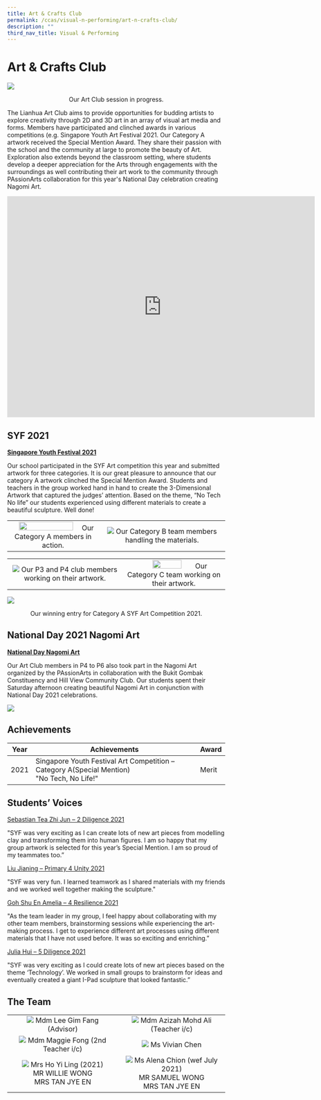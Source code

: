 ```yaml
---
title: Art & Crafts Club
permalink: /ccas/visual-n-performing/art-n-crafts-club/
description: ""
third_nav_title: Visual & Performing
---
```

# Art & Crafts Club

![](/images/CCAs/Art%20&%20Crafts%20Club/Art%20%20Crafts%20Club.jpg)

<center>Our Art Club session in progress.</center>

The Lianhua Art Club aims to provide opportunities for budding artists to explore creativity through 2D and 3D art in an array of visual art media and forms. Members have participated and clinched awards in various competitions (e.g. Singapore Youth Art Festival 2021. Our Category A artwork received the Special Mention Award. They share their passion with the school and the community at large to promote the beauty of Art. Exploration also extends beyond the classroom setting, where students develop a deeper appreciation for the Arts through engagements with the surroundings as well contributing their art work to the community through PAssionArts collaboration for this year's National Day celebration creating Nagomi Art.


<iframe width="711" height="510" src="https://www.youtube.com/embed/gt2ynGcQ1N8" title="Art Club P1 CCAs Experiences" frameborder="0" allow="accelerometer; autoplay; clipboard-write; encrypted-media; gyroscope; picture-in-picture" allowfullscreen></iframe>


## SYF 2021

**<u>Singapore Youth Festival 2021</u>**

Our school participated in the SYF Art competition this year and submitted artwork for three categories. It is our great pleasure to announce that our category A artwork clinched the Special Mention Award. Students and teachers in the group worked hand in hand to create the 3-Dimensional Artwork that captured the judges’ attention. Based on the theme, “No Tech No life” our students experienced using different materials to create a beautiful sculpture. Well done!

|     |     |
|:-:|:-:|
|  <img src="/images/CCAs/Art%20&%20Crafts%20Club/SYF%202021_1.jpg" style="width:80%"> Our Category A members in action. |  ![](/images/CCAs/Art%20&%20Crafts%20Club/SYF%202021_2.jpg) Our Category B team members handling the materials.  |

|    |       |
|:----:|:----:|
|  ![](/images/CCAs/Art%20&%20Crafts%20Club/SYF%202021_3.jpg)   Our P3 and P4 club members working on their artwork.  |  <img src="/images/CCAs/Art%20&%20Crafts%20Club/Training%20photos%203.jpg" style="width:55%">  Our Category C team working on their artwork. |

![](/images/CCAs/Art%20&%20Crafts%20Club/SYF%202021_4.jpg)  

<center>Our winning entry for Category A SYF Art Competition 2021.</center>

## National Day 2021 Nagomi Art

**<u>National Day Nagomi Art</u>**

Our Art Club members in P4 to P6 also took part in the Nagomi Art organized by the PAssionArts in collaboration with the Bukit Gombak Constituency and Hill View Community Club. Our students spent their Saturday afternoon creating beautiful Nagomi Art in conjunction with National Day 2021 celebrations.

![](/images/CCAs/Art%20&%20Crafts%20Club/NDP%202021%20Nagomi%20Art.png)


## Achievements

| Year | Achievements                                                                                  | Award |
|------|-------------------------------|-------|
| 2021 | Singapore Youth Festival Art Competition – Category A(Special Mention)<br>"No Tech, No Life!" | Merit |


## Students’ Voices

<u>Sebastian Tea Zhi Jun – 2 Diligence 2021</u>

"SYF was very exciting as I can create lots of new art pieces from modelling clay and transforming them into human figures. I am so happy that my group artwork is selected for this year’s Special Mention. I am so proud of my teammates too.”

  

<u>Liu Jianing – Primary 4 Unity 2021</u>

"SYF was very fun. I learned teamwork as I shared materials with my friends and we worked well together making the sculpture."

<u>Goh Shu En Amelia – 4 Resilience 2021</u>

"As the team leader in my group, I feel happy about collaborating with my other team members, brainstorming sessions while experiencing the art-making process. I get to experience different art processes using different materials that I have not used before. It was so exciting and enriching.”


<u>Julia Hui – 5 Diligence 2021</u>

"SYF was very exciting as I could create lots of new art pieces based on the theme ‘Technology’. We worked in small groups to brainstorm for ideas and eventually created a giant I-Pad sculpture that looked fantastic.”

## The Team

|   |   |
|:---:|:---:|
| ![](/images/CCAs/Art%20&%20Crafts%20Club/Mdm%20Lee%20Gim%20Fang.jpg)  Mdm Lee Gim Fang (Advisor)  |  ![](/images/CCAs/Art%20&%20Crafts%20Club/Mdm%20Azizah%20Bte%20Mohd%20Ali.jpg) Mdm Azizah Mohd Ali (Teacher i/c) |
| ![](/images/CCAs/Art%20&%20Crafts%20Club/Ms%20Maggie%20Fong%20Pui%20Yi.jpg)  Mdm Maggie Fong (2nd Teacher i/c) |   ![](/images/CCAs/Art%20&%20Crafts%20Club/Ms%20Chen%20Yimeng.jpg)  Ms Vivian Chen  |
| ![](/images/CCAs/Art%20&%20Crafts%20Club/Ms%20Chua%20Yi%20Ling.jpg)  Mrs Ho Yi Ling (2021)<br>MR WILLIE WONG<br>MRS TAN JYE EN | ![](/images/CCAs/Art%20&%20Crafts%20Club/Ms%20Chiong%20Liling%20Alena.jpg)   Ms Alena Chion (wef July 2021)<br> MR SAMUEL WONG <br> MRS TAN JYE EN |